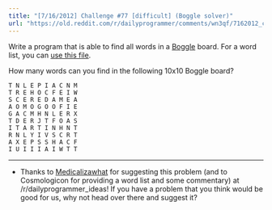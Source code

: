 ```yaml
---
title: "[7/16/2012] Challenge #77 [difficult] (Boggle solver)"
url: "https://old.reddit.com/r/dailyprogrammer/comments/wn3qf/7162012_challenge_77_difficult_boggle_solver/"
---
```


Write a program that is able to find all words in a [Boggle](http://en.wikipedia.org/wiki/Boggle) board. For a word list, you can [use this file](http://code.google.com/p/dotnetperls-controls/downloads/detail?name=enable1.txt).

How many words can you find in the following 10x10 Boggle board?
    
    T N L E P I A C N M
    T R E H O C F E I W
    S C E R E D A M E A
    A O M O G O O F I E
    G A C M H N L E R X
    T D E R J T F O A S
    I T A R T I N H N T
    R N L Y I V S C R T
    A X E P S S H A C F
    I U I I I A I W T T
    
***

* Thanks to [Medicalizawhat](http://www.reddit.com/user/Medicalizawhat) for suggesting this problem (and to Cosmologicon for providing a word list and some commentary) at /r/dailyprogrammer_ideas! If you have a problem that you think would be good for us, why not head over there and suggest it?